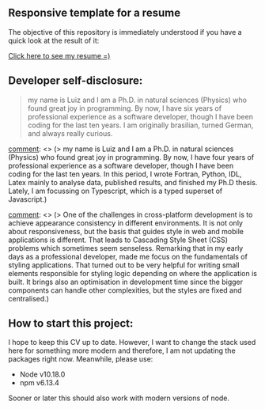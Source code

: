 ## Responsive template for a resume

The objective of this repository is immediately understood
if you have a quick look at the result of it:

[Click here to see my resume =)](https://carneirodotdev.github.io/Curriculum_Vitae/dist/index.html)

## Developer self-disclosure:

> my name is Luiz and I am a Ph.D. in natural sciences (Physics) who found great joy in programming. By now, I have six years of professional experience as a software developer, though I have been coding for the last ten years. I am originally brasilian, turned German, and always really curious.

[comment]: <> (I wrote the text below in 2020, probably. It is still a good and extensive self-disclosure, but I feel as it is too much information.)

[comment]: <> (> Dear reader,)

[comment]: <> (> my name is Luiz and I am a Ph.D. in natural sciences (Physics) who found great joy in programming. By now, I have four years of professional experience as a software developer, though I have been coding for the last ten years. In this period, I wrote Fortran, Python, IDL, Latex mainly to analyse data, published results, and finished my Ph.D thesis. Lately, I am focussing on Typescript, which is a typed superset of Javascript.)

[comment]: <> (> Professionally, React Native and React Web have been my playground. I used NextJS to publish an AMP website, which was the first product of the company to use end to end tests with Cypress and was a project managed entirely by me alone. These days, I am working on a NodeJs application which will be the first company's product with GraphQL. In parallel, I continuously write cross-platform components, meaning code libraries to be used on the web as also on mobile.)

[comment]: <> (> One of the challenges in cross-platform development is to achieve appearance consistency in different environments. It is not only about responsiveness, but the basis that guides style in web and mobile applications is different. That leads to Cascading Style Sheet (CSS) problems which sometimes seem senseless. Remarking that in my early days as a professional developer, made me focus on the fundamentals of styling applications. That turned out to be very helpful for writing small elements responsible for styling logic depending on where the application is built. It brings also an optimisation in development time since the bigger components can handle other complexities, but the styles are fixed and centralised.)

[comment]: <> ( > A couple of months after that, when my department was moving from Javascript to Typescript, we quickly met a time-consuming problem. At some point, some procedures had to be run depending on an object type. In other words, the object's interface had to be verified before the next line of code. As more than one person on the team had the same problem, I was very excited to find a solution. I decided then to read the whole Typescript documentation since It was a predictable issue. The complexity solution is called type guards. It skips the scope of this text to explain the solution details. After that happened, I started to read the documentation of technologies before even encountering a problem. There is always at least a minimal new feature to be learned. )

[comment]: <> ( > My happiness in programming will always be followed by challenges as described above. Meanwhile, It is clear to me that communication plays a key role in understanding problems and finding solutions. That is why I make what is possible to improve my connection with my peers and make everyone's woking hours more enjoyable and productive. )

[comment]: <> ( > Luiz Carneiro )

## How to start this project:

I hope to keep this CV up to date. However, I want to change the stack used here for something more modern and therefore, I am not updating the packages right now. Meanwhile, please use:

- Node v10.18.0
- npm v6.13.4

Sooner or later this should also work with modern versions of node.
